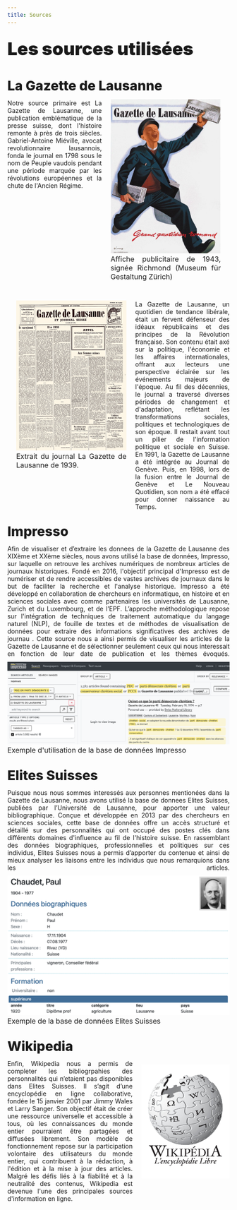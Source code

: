 ```yaml
---
title: Sources
---
```

<!DOCTYPE html>
<html lang="en">

<style>

.hero {
  display: grid;
  grid-template-columns: 1fr auto;
  width: 100%;
  font-family: var(--sans-serif);
  margin: 1rem 0;
  overflow: hidden;
  text-align: justify;
}

.hero h1 {
  margin: 1rem 0;
  max-width: 100%;
  font-size: 40px;
  font-weight: 1000;
  line-height: 1;
  text-align: left;
}

.hero h2 {
  grid-column: 1 / -1;
  margin: 1rem 0;
  max-width: 100%;
  font-size: 30px;
  font-style: initial;
  font-weight: 800;
  line-height: 1;
  color: var(--theme-foreground-muted);
  text-align: left;
}

.hero h3 {
  margin: 0;
  max-width: 100%;
  font-size: 20px;
  font-style: initial;
  font-weight: 600;
  line-height: 1;
  color: var(--theme-foreground-muted);
  text-align: left;
}

.hero-image {
  margin-top:0px;
  float: right;
  width: 250px;
  height: auto;
  margin-left: 20px; 
  margin-right: 20px; 
}
.image-container {
    display: inline-block;
    width: auto; /* Adjust as needed, or use a fixed width */
    text-align: center;
}

.hero-image_1 {
    display: block;
    width: 50%; /* Make the image take the full width of the container */
    float: left; 
}

figcaption {
    margin-top: 0px; /* Add some space between the image and the caption */
    font-size: 1rem; /* Adjust the font size as needed */
    width: 100%;
    margin: 0; /* Ensure the caption is the same width as the image */
}

</style>

<div class="hero">
  <h1>Les sources utilisées</h1>
</div>

<div class="hero">
    <h2>La Gazette de Lausanne</h2>
    <h>Notre source primaire est La Gazette de Lausanne, une publication emblématique de la presse suisse, dont l'histoire remonte à près de trois siècles. Gabriel-Antoine Miéville, avocat revolutionnaire lausannois, fonda le journal en 1798 sous le nom de Peuple vaudois pendant une période marquée par les révolutions européennes et la chute de l'Ancien Régime.</h>
    <figure class='hero-image'>
    <img src="./data/gazette_de_lausanne_image.png"alt= class="hero-image">
    <figcaption> Affiche publicitaire de 1943, signée Richmond (Museum für Gestaltung Zürich)</figcaption>
    <figure>
</div>

<div class="hero">
    <figure class='hero-image'>
      <img src="./data/gazette_text.jpeg" alt=class="hero-image">  
      <figcaption> Extrait du journal La Gazette de Lausanne de 1939.</figcaption>
    </figure> 
    <h>La Gazette de Lausanne, un quotidien de tendance libérale, était un fervent défenseur des idéaux républicains et des principes de la Révolution française. Son contenu était axé sur la politique, l'économie et les affaires internationales, offrant aux lecteurs une perspective éclairée sur les événements majeurs de l'époque. Au fil des décennies, le journal a traversé diverses périodes de changement et d'adaptation, reflétant les transformations sociales, politiques et technologiques de son époque. Il restait avant tout un pilier de l'information politique et sociale en Suisse. En 1991, la Gazette de Lausanne a été intégrée au Journal de Genève. Puis, en 1998, lors de la fusion entre le Journal de Genève et Le Nouveau Quotidien, son nom a été effacé pour donner naissance au Temps. </h>
  
</div>

<div class="hero">
  <h2>Impresso</h2>
  <h>
  <h>Afin de visualiser et d’extraire les donnees de la Gazette de Lausanne des XIXème et XXème siècles, nous avons utilisé la base de données, Impresso, sur laquelle on retrouve les archives numériques de nombreux articles de journaux historiques. Fondé en 2016, l'objectif principal d'Impresso est de numériser et de rendre accessibles de vastes archives de journaux dans le but de faciliter la recherche et l'analyse historique. Impresso a été développé en collaboration de chercheurs en informatique, en histoire et en sciences sociales avec comme partenaires les universités de Lausanne, Zurich et du Luxembourg, et de l’EPF. L’approche méthodologique repose sur l'intégration de techniques de traitement automatique du langage naturel (NLP), de fouille de textes et de méthodes de visualisation de données pour extraire des informations significatives des archives de journau . Cette source nous a ainsi permis de visualiser les articles de la Gazette de Lausanne et de sélectionner seulement ceux qui nous interessait en fonction de leur date de publication et les thèmes évoqués. </h>
  <img src="./data/impresso_screenshot.png" alt="" style="width:100%; height:auto; margin-top:10px;">
  <figcaption> Exemple d'utilisation de la base de données Impresso</figcaption>
</div>

<div class="hero">
  <h2>Elites Suisses</h2>
  <h>
  <h>Puisque nous nous sommes interessés aux personnes mentionées dans la Gazette de Lausanne, nous avons utilisé la base de donnees Elites Suisses, publiées par l’Université de Lausanne, pour apporter une valeur bibliographique. Conçue et développée en 2013 par des chercheurs en sciences sociales, cette base de données offre un accès structuré et détaillé sur des personnalités qui ont occupé des postes clés dans différents domaines d'influence au fil de l'histoire suisse. En rassemblant des données biographiques, professionnelles et politiques sur ces individus, Elites Suisses nous a permis d’apporter du contenue et ainsi de mieux analyser les liaisons entre les individus que nous remarquions dans les articles.</h>
  <img src="./data/elites_suisses.png" alt= ; style="width:100%; height:auto; margin-top:10px;">
  <figcaption> Exemple de la base de données Elites Suisses</figcaption>
</div>

<div class="hero">
  <h2>Wikipedia</h2>
  <h>Enfin, Wikipedia nous a permis de completer les bibliogrpahies des personnalités qui n’etaient pas disponibles dans Elites Suisses. Il s’agit d’une encyclopédie en ligne collaborative, fondée le 15 janvier 2001 par Jimmy Wales et Larry Sanger. Son objectif était de créer une ressource universelle et accessible à tous, où les connaissances du monde entier pourraient être partagées et diffusées librement. Son modèle de fonctionnement repose sur la participation volontaire des utilisateurs du monde entier, qui contribuent à la rédaction, à l'édition et à la mise à jour des articles. Malgré les défis liés à la fiabilité et à la neutralité des contenus, Wikipedia est devenue l'une des principales sources d'information en ligne.</h>
  <img src="./data/Wikipedia-logo-big-fr.pdf.jpg", alt="Logo de Wikipedia" style="width:200px; height:auto; margin-top:10px; margin-left:20px">
</div>

</html>